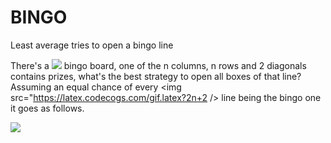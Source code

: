 # BINGO
Least average tries to open a bingo line

There's a <img src="https://latex.codecogs.com/gif.latex?n\times n " /> bingo board, one of the n columns, n rows and 2 diagonals contains prizes, what's the best strategy to open all boxes of that line? Assuming an equal chance of every <img src="https://latex.codecogs.com/gif.latex?2n+2 /> line being the bingo one it goes as follows.

<img src="https://latex.codecogs.com/gif.latex?Test Table 
\begin{tabularx}{0.8\textwidth} { 
  | >{\raggedright\arraybackslash}X 
  | >{\centering\arraybackslash}X 
  | >{\raggedleft\arraybackslash}X | }
 \hline
 item 11 & item 12 & item 13 \\
 \hline
 item 21  & item 22  & item 23  \\
\hline
\end{tabularx} " />
